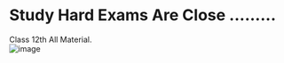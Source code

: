 # Study Hard Exams Are Close .........
Class 12th All Material. <br>
![image](https://github.com/SuharYaseen/Study/assets/157499986/0737f5ca-e572-4b9e-a014-44b95d802782)
